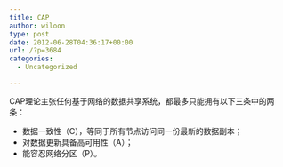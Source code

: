 ```yaml
---
title: CAP
author: wiloon
type: post
date: 2012-06-28T04:36:17+00:00
url: /?p=3684
categories:
  - Uncategorized

---
```

CAP理论主张任何基于网络的数据共享系统，都最多只能拥有以下三条中的两条：

  * 数据一致性（C），等同于所有节点访问同一份最新的数据副本；
  * 对数据更新具备高可用性（A）；
  * 能容忍网络分区（P）。